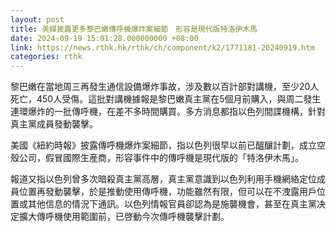 ```yaml
---
layout: post
title: 美媒披露更多黎巴嫩傳呼機爆炸案細節　形容是現代版特洛伊木馬
date: 2024-09-19 15:01:28.000000000 +08:00
link: https://news.rthk.hk/rthk/ch/component/k2/1771181-20240919.htm
categories: rthk
---
```


黎巴嫩在當地周三再發生通信設備爆炸事故，涉及數以百計部對講機，至少20人死亡，450人受傷。這批對講機據報是黎巴嫩真主黨在5個月前購入，與周二發生連環爆炸的一批傳呼機，在差不多時間購買。多方消息都指以色列間諜機構，針對真主黨成員發動襲擊。

美國《紐約時報》披露傳呼機爆炸案細節，指以色列很早以前已醞釀計劃，成立空殼公司，假冒國際生産商，形容事件中的傳呼機是現代版的「特洛伊木馬」。

報道又指以色列曾多次暗殺真主黨高層，真主黨意識到以色列利用手機網絡定位成員位置再發動襲擊，於是推動使用傳呼機，功能雖然有限，但可以在不洩露用戶位置或其他信息的情況下通訊。以色列情報官員卻認為是施襲機會，甚至在真主黨决定擴大傳呼機使用範圍前，已啓動今次傳呼機襲擊計劃。
